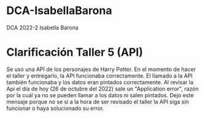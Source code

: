 # DCA-IsabellaBarona
DCA 2022-2 Isabella Barona


<h1>Clarificación Taller 5 (API)</h1>
Se usó una API de los personajes de Harry Potter. En el momento de hacer el taller y entregarlo, la API funcionaba correctamente. El llamado a la API también funcionaba y los datos eran pintados correctamente.
Al revisar la Api el día de hoy (26 de octubre del 2022) sale un "Application error", razón por la cuál ya no se pueden llamar a los datos ni salen pintados.
Dejo este mensaje porque no se si a la hora de ser revisado el taller la API siga sin funcionar o haya solucionado su error.
